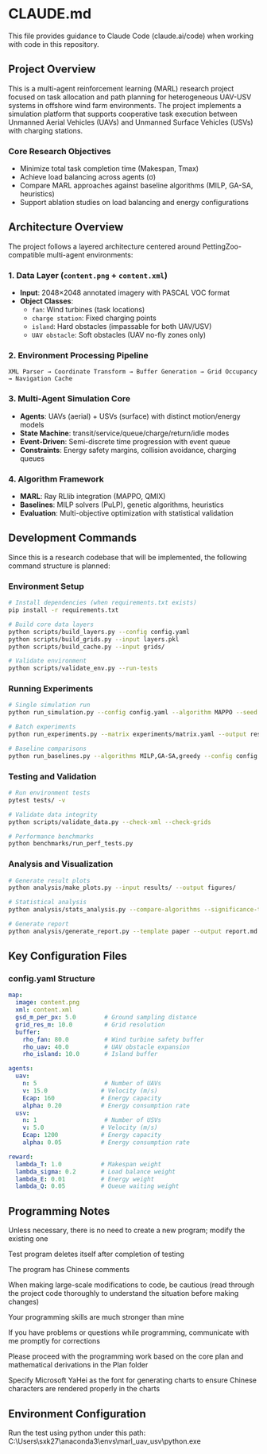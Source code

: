 # CLAUDE.md

This file provides guidance to Claude Code (claude.ai/code) when working with code in this repository.

## Project Overview

This is a multi-agent reinforcement learning (MARL) research project focused on task allocation and path planning for heterogeneous UAV-USV systems in offshore wind farm environments. The project implements a simulation platform that supports cooperative task execution between Unmanned Aerial Vehicles (UAVs) and Unmanned Surface Vehicles (USVs) with charging stations.

### Core Research Objectives
- Minimize total task completion time (Makespan, Tmax)
- Achieve load balancing across agents (σ)
- Compare MARL approaches against baseline algorithms (MILP, GA-SA, heuristics)
- Support ablation studies on load balancing and energy configurations

## Architecture Overview

The project follows a layered architecture centered around PettingZoo-compatible multi-agent environments:

### 1. Data Layer (`content.png` + `content.xml`)
- **Input**: 2048×2048 annotated imagery with PASCAL VOC format
- **Object Classes**: 
  - `fan`: Wind turbines (task locations)
  - `charge station`: Fixed charging points
  - `island`: Hard obstacles (impassable for both UAV/USV)
  - `UAV obstacle`: Soft obstacles (UAV no-fly zones only)

### 2. Environment Processing Pipeline
```
XML Parser → Coordinate Transform → Buffer Generation → Grid Occupancy → Navigation Cache
```

### 3. Multi-Agent Simulation Core
- **Agents**: UAVs (aerial) + USVs (surface) with distinct motion/energy models
- **State Machine**: transit/service/queue/charge/return/idle modes
- **Event-Driven**: Semi-discrete time progression with event queue
- **Constraints**: Energy safety margins, collision avoidance, charging queues

### 4. Algorithm Framework
- **MARL**: Ray RLlib integration (MAPPO, QMIX)
- **Baselines**: MILP solvers (PuLP), genetic algorithms, heuristics
- **Evaluation**: Multi-objective optimization with statistical validation

## Development Commands

Since this is a research codebase that will be implemented, the following command structure is planned:

### Environment Setup
```bash
# Install dependencies (when requirements.txt exists)
pip install -r requirements.txt

# Build core data layers
python scripts/build_layers.py --config config.yaml
python scripts/build_grids.py --input layers.pkl
python scripts/build_cache.py --input grids/

# Validate environment
python scripts/validate_env.py --run-tests
```

### Running Experiments
```bash
# Single simulation run
python run_simulation.py --config config.yaml --algorithm MAPPO --seed 42

# Batch experiments
python run_experiments.py --matrix experiments/matrix.yaml --output results/

# Baseline comparisons
python run_baselines.py --algorithms MILP,GA-SA,greedy --config config.yaml
```

### Testing and Validation
```bash
# Run environment tests
pytest tests/ -v

# Validate data integrity
python scripts/validate_data.py --check-xml --check-grids

# Performance benchmarks
python benchmarks/run_perf_tests.py
```

### Analysis and Visualization
```bash
# Generate result plots
python analysis/make_plots.py --input results/ --output figures/

# Statistical analysis
python analysis/stats_analysis.py --compare-algorithms --significance-test

# Generate report
python analysis/generate_report.py --template paper --output report.md
```

## Key Configuration Files

### config.yaml Structure
```yaml
map:
  image: content.png
  xml: content.xml
  gsd_m_per_px: 5.0        # Ground sampling distance
  grid_res_m: 10.0         # Grid resolution
  buffer:
    rho_fan: 80.0          # Wind turbine safety buffer
    rho_uav: 40.0          # UAV obstacle expansion
    rho_island: 10.0       # Island buffer

agents:
  uav:
    n: 5                   # Number of UAVs
    v: 15.0               # Velocity (m/s)
    Ecap: 160             # Energy capacity
    alpha: 0.20           # Energy consumption rate
  usv:
    n: 1                   # Number of USVs
    v: 5.0                # Velocity (m/s)
    Ecap: 1200            # Energy capacity
    alpha: 0.05           # Energy consumption rate

reward:
  lambda_T: 1.0           # Makespan weight
  lambda_sigma: 0.2       # Load balance weight
  lambda_E: 0.01          # Energy weight
  lambda_Q: 0.05          # Queue waiting weight
```

## Programming Notes

Unless necessary, there is no need to create a new program; modify the existing one

Test program deletes itself after completion of testing

The program has Chinese comments

When making large-scale modifications to code, be cautious (read through the project code thoroughly to understand the situation before making changes)

Your programming skills are much stronger than mine

If you have problems or questions while programming, communicate with me promptly for corrections

Please proceed with the programming work based on the core plan and mathematical derivations in the Plan folder

Specify Microsoft YaHei as the font for generating charts to ensure Chinese characters are rendered properly in the charts

## Environment Configuration

Run the test using python under this path: C:\Users\sxk27\anaconda3\envs\marl_uav_usv\python.exe



